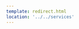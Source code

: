 ```yaml
---
template: redirect.html
location: '../../services'
---
```


<!-- Comment (Required for the page to build) -->